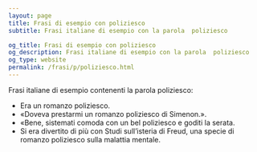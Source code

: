 ```yaml
---
layout: page
title: Frasi di esempio con poliziesco 
subtitle: Frasi italiane di esempio con la parola  poliziesco

og_title: Frasi di esempio con poliziesco 
og_description: Frasi italiane di esempio con la parola  poliziesco
og_type: website
permalink: /frasi/p/poliziesco.html
---
```


Frasi italiane di esempio contenenti la parola poliziesco:


- Era un romanzo poliziesco.
- «Doveva prestarmi un romanzo poliziesco di Simenon.».
- «Bene, sistemati comoda con un bel poliziesco e goditi la serata.
- Si era divertito di più con Studi sull’isteria di Freud, una specie di romanzo poliziesco sulla malattia mentale.
